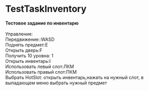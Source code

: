 # TestTaskInventory
**Тестовое задание по инвентарю**<br />
<br />
Управление:<br />
Передвижение::WASD<br />
Поднять предмет:E<br />
Открыть дверь:F<br />
Получить 10 уровна: 1<br />
Открыть инвентарь:I<br />
Использовать левый слот:ЛКМ<br />
Использовать правый слот:ПКМ<br />
Выбрать HotSlot: открыть инвентарь,нажать на нужный слот, в выпадающем меню выбрать нужный предмет<br />
